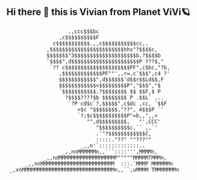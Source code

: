 ## Hi there 👋 this is Vivian from Planet ViVi🪐

                        .,ccc$$$bc
                     ,c$$$$$$$$$$F
                   c$$$$$$$$$$$.,,c$$$$$$$$$$$cc,.
                 ,$$$$$$$$$$$$$$$$$$$$$$$$hhx"?$$$$c,
                 $$$$$$$"3$$$$$$$$$$$$$$$$$$$$b.?$$$$b
                 `$$$$",d$$$$$$$$$$$$$$$$$$$$$$P ???$,"
                  `?? c$$$$$$$$$$$$$$$$$$$$$PF",c$bc,"?b,
                     ,$$$$$$$$$$$$$PF""',,r=,c`$$$",c4 ?'
                     $$$$$$$$$$$$",d$$$$$$'d$$r$$Ld$$,F
                     $$$$$$$$$$$$<$$$$$$$$$P","$$$","$
                     `$$$$$$$$$$$.?$$$$$$$$ $$ $$F,$ P
                       ?$$$$????$b $$$$$$$$ P .$$L` ...
                        `?P cd$c`?,$$$$$",c$dc ,cc, `$$F
                           <$c "$$$$$$$$,"??", 4$$$P `'
                           `?;$c$$$$$$$$$$$P"=b,,",,<
                              "",d$$$$$$$$$,   "',CCC'
                                 "$$$$$$$$$$c,`` ,,`'
                                 .`"?$$$$$$$$$$$$C,
                                 :::::."??" ""???""
                            _,,n'`:::::::::::::..
                      _,,nnMMMMMMn,,```::::''',MMMMn,
                _,,ndMMMMMMMMMMMMMMMMMMP"""""MMMMMTMMMn,
          _,,nnMMMMMMMMMMMMMMMMMMMMMMMM  :::.`MMMP MMMMMMn
     _,xnMMMMMMMMMMMMMMMMMMMMMMMMMMMMMMn,,``,uMMMM TMMMMMMMn
